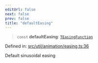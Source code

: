 ```yaml
---
editUrl: false
next: false
prev: false
title: "defaultEasing"
---
```


> `const` **defaultEasing**: [`TEasingFunction`](/api/fabric/namespaces/util/type-aliases/teasingfunction/)

Defined in: [src/util/animation/easing.ts:36](https://github.com/fabricjs/fabric.js/blob/8206f10a405480a7ba988ff6cfdde6412c1f13f8/src/util/animation/easing.ts#L36)

Default sinusoidal easing
